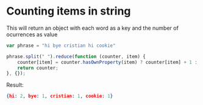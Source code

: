 # Counting items in string

This will return an object with each word as a key and the number of ocurrences as value 

```js
var phrase = "hi bye cristian hi cookie"

phrase.split(" ").reduce(function (counter, item) {
	counter[item] = counter.hasOwnProperty(item) ? counter[item] + 1 : 1;
	return counter;
}, {});
```

Result:

```json
{hi: 2, bye: 1, cristian: 1, cookie: 1}
```